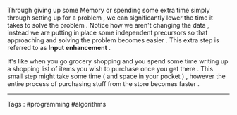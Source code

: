 Through giving up some Memory or spending some extra time simply through setting up for a problem , we can significantly lower the time it takes to solve the problem . Notice how we aren't changing the data , instead we are putting in place some independent precursors so that approaching and solving the problem becomes easier . This extra step is referred to as **Input enhancement** .   


It's like when you go grocery shopping and you spend some time writing up a shopping list of items you wish to purchase once you get there . This small step might take some time ( and space in your pocket ) , however the entire process of purchasing stuff from the store becomes faster . 


___

Tags : #programming #algorithms 